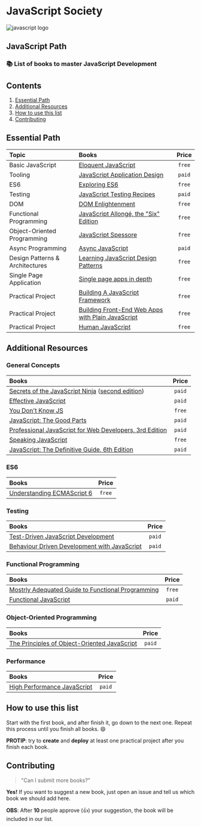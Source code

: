 # JavaScript Society

![javascript logo](http://i.imgur.com/7S2hN2F.jpg)

## JavaScript Path

### :books: List of books to master JavaScript Development

## Contents

1. [Essential Path](#essential-path)
1. [Additional Resources](#additional-resources)
1. [How to use this list](#how-to-use-this-list)
1. [Contributing](#contributing)

## Essential Path

Topic | Books | Price
:-- | :-- | :--:
Basic JavaScript | [Eloquent JavaScript](http://eloquentjavascript.net/) | `free`
Tooling | [JavaScript Application Design](https://www.manning.com/books/javascript-application-design) | `paid`
ES6 | [Exploring ES6](http://exploringjs.com/es6/) | `free`
Testing | [JavaScript Testing Recipes](http://jstesting.jcoglan.com/) | `paid`
DOM | [DOM Enlightenment](http://domenlightenment.com/) | `free`
Functional Programming | [JavaScript Allongé, the "Six" Edition](https://leanpub.com/javascriptallongesix/read) | `free`
Object-Oriented Programming | [JavaScript Spessore](https://leanpub.com/javascript-spessore/read) | `free`
Async Programming | [Async JavaScript](https://pragprog.com/book/tbajs/async-javascript) | `paid`
Design Patterns & Architectures | [Learning JavaScript Design Patterns](http://www.addyosmani.com/resources/essentialjsdesignpatterns/book/) | `free`
Single Page Application |[Single page apps in depth](http://singlepageappbook.com/) | `free`
Practical Project | [Building A JavaScript Framework](https://s3.amazonaws.com/dailyjs/files/build-a-javascript-framework.pdf) | `free`
Practical Project | [Building Front-End Web Apps with Plain JavaScript](https://oxygen.informatik.tu-cottbus.de/webeng/JsFrontendApp/book/) | `free`
Practical Project | [Human JavaScript](http://read.humanjavascript.com/) | `free`

## Additional Resources

### General Concepts

Books | Price
:-- | :--:
[Secrets of the JavaScript Ninja](https://www.manning.com/books/secrets-of-the-javascript-ninja) ([second edition](https://www.manning.com/books/secrets-of-the-javascript-ninja-second-edition)) | `paid`
[Effective JavaScript](http://effectivejs.com/) | `paid`
[You Don't Know JS](https://github.com/getify/You-Dont-Know-JS) | `free`
[JavaScript: The Good Parts](http://shop.oreilly.com/product/9780596517748.do) | `paid`
[Professional JavaScript for Web Developers, 3rd Edition](http://www.wrox.com/WileyCDA/WroxTitle/Professional-JavaScript-for-Web-Developers-3rd-Edition.productCd-1118222199.html) | `paid`
[Speaking JavaScript](http://speakingjs.com/es5/) | `free`
[JavaScript: The Definitive Guide, 6th Edition](http://shop.oreilly.com/product/9780596805531.do) | `paid`

### ES6

Books | Price
:-- | :--:
[Understanding ECMAScript 6](https://leanpub.com/understandinges6/read/) | `free`

### Testing

Books | Price
:-- | :--:
[Test-Driven JavaScript Development](http://tddjs.com/) | `paid`
[Behaviour Driven Development with JavaScript](http://www.amazon.com/Behaviour-Driven-Development-JavaScript-introduction-ebook/dp/B00CYMN3J2) | `paid`

### Functional Programming

Books | Price
:-- | :--:
[Mostrly Adequated Guide to Functional Programming](https://drboolean.gitbooks.io/mostly-adequate-guide/) | `free`
[Functional JavaScript](http://shop.oreilly.com/product/0636920028857.do) | `paid`

### Object-Oriented Programming

Books | Price
:-- | :--:
[The Principles of Object-Oriented JavaScript](http://shop.oreilly.com/product/9781593275402.do) | `paid`

### Performance

Books | Price
:-- | :--:
[High Performance JavaScript](http://shop.oreilly.com/product/9780596802806.do) | `paid`

## How to use this list

Start with the first book, and after finish it, go down to the next one. Repeat this process until you finish all books. :smile:

**PROTIP**: try to **create** and **deploy** at least one practical project after you finish each book.

## Contributing

> "Can I submit more books?"

**Yes!** If you want to suggest a new book, just open an issue and tell us which book we should add here.

**OBS**: After **10** people approve (:+1:) your suggestion, the book will be included in our list.
